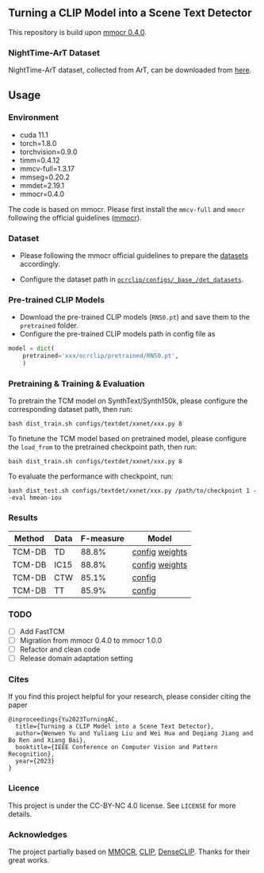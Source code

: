 ## Turning a CLIP Model into a Scene Text Detector
This repository is build upon [mmocr 0.4.0](https://github.com/open-mmlab/mmocr/tree/0.x).


### NightTime-ArT Dataset
NightTime-ArT dataset, collected from ArT, can be downloaded from [here](https://drive.google.com/file/d/1v3CshPqlvhpnK1_MKwqqkWJDikKl_g4Y).


## Usage


### Environment
- cuda 11.1
- torch=1.8.0
- torchvision=0.9.0
- timm=0.4.12
- mmcv-full=1.3.17
- mmseg=0.20.2
- mmdet=2.19.1
- mmocr=0.4.0

The code is based on mmocr. Please first install the `mmcv-full` and `mmocr` following the official guidelines ([mmocr](https://github.com/open-mmlab/mmocr)).

### Dataset
- Please following the mmocr official guidelines to prepare the [datasets](https://mmocr.readthedocs.io/en/v0.4.1/datasets/det.html) accordingly. 

- Configure the dataset path in [`ocrclip/configs/_base_/det_datasets`](ocrclip/configs/_base_/det_datasets).

### Pre-trained CLIP Models

- Download the pre-trained CLIP models (`RN50.pt`) and save them to the `pretrained` folder.
- Configure the pre-trained CLIP models path in config file as

```python
model = dict(
    pretrained='xxx/ocrclip/pretrained/RN50.pt',
    )
```

### Pretraining & Training & Evaluation 

To pretrain the TCM model on SynthText/Synth150k, please configure the corresponding dataset path, then run:

```
bash dist_train.sh configs/textdet/xxnet/xxx.py 8
```

To finetune the TCM model based on pretrained model, please configure the `load_from` to the pretrained checkpoint path, then run:

```
bash dist_train.sh configs/textdet/xxnet/xxx.py 8
```

To evaluate the performance with checkpoint, run:

```
bash dist_test.sh configs/textdet/xxnet/xxx.py /path/to/checkpoint 1 --eval hmean-iou
```

### Results



| Method | Data | F-measure | Model |
|--------|------|-----------|--------|
| TCM-DB | TD |    88.8%       |    [config](ocrclip/configs/textdet/dbnet/clip_db_r50_fpnc_prompt_gen_vis_1200e_ft_td_ranger_post_taiji.py) [weights](https://mega.nz/file/daZWnYQI#XTQbvp86rxf-zIoQKQwVcXeUnGNqj4ADm1OijQKgEMM)   |  
| TCM-DB | IC15 |    88.8%       |   [config](ocrclip/configs/textdet/dbnet/clip_db_r50_fpnc_prompt_gen_vis_1200e_ft_gen_ic15_adam_taiji.py) [weights](https://mega.nz/file/cDQ1RASb#k5IOBtv12legGQPFCBW4-7e8SuD9WXcX4uoTE4Z9hpA)    |                   
| TCM-DB | CTW |    85.1%       |  [config](ocrclip/configs/textdet/dbnet/clip_db_r50_fpnc_prompt_gen_vis_32_1200e_ft_ctw_adamw_taiji.py)      |            
| TCM-DB | TT |    85.9%       |    [config](ocrclip/configs/textdet/dbnet/clip_db_r50_fpnc_prompt_gen_vis_32_1200e_ft_tt_adamw_taiji.py)    |            


### TODO
- [ ] Add FastTCM
- [ ] Migration from mmocr 0.4.0 to mmocr 1.0.0
- [ ] Refactor and clean code
- [ ] Release domain adaptation setting

### Cites
If you find this project helpful for your research, please consider citing the paper

```
@inproceedings{Yu2023TurningAC,
  title={Turning a CLIP Model into a Scene Text Detector},
  author={Wenwen Yu and Yuliang Liu and Wei Hua and Deqiang Jiang and Bo Ren and Xiang Bai},
  booktitle={IEEE Conference on Computer Vision and Pattern Recognition},
  year={2023}
}
```

### Licence
This project is under the CC-BY-NC 4.0 license. See `LICENSE` for more details.


### Acknowledges
The project partially based on [MMOCR](https://github.com/open-mmlab/mmocr), [CLIP](https://github.com/openai/CLIP), [DenseCLIP](https://github.com/raoyongming/DenseCLIP). Thanks for their great works.
